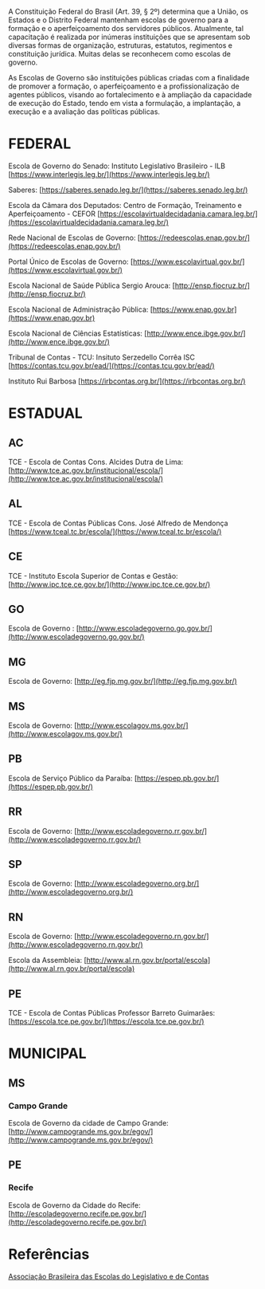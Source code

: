 A Constituição Federal do Brasil (Art. 39, § 2º) determina que a União, os Estados e o Distrito Federal mantenham escolas de governo para a formação e o aperfeiçoamento dos servidores públicos. Atualmente, tal capacitação é realizada por inúmeras instituições que se apresentam sob diversas formas de organização, estruturas, estatutos, regimentos e constituição jurídica. Muitas delas se reconhecem como escolas de governo.

As Escolas de Governo são instituições públicas criadas com a finalidade de promover a formação, o aperfeiçoamento e a profissionalização de agentes públicos, visando ao fortalecimento e à ampliação da capacidade de execução do Estado, tendo em vista a formulação, a implantação, a execução e a avaliação das políticas públicas.

# **FEDERAL**

Escola de Governo do Senado: Instituto Legislativo Brasileiro - ILB [https://www.interlegis.leg.br/](https://www.interlegis.leg.br/)

Saberes: [https://saberes.senado.leg.br/](https://saberes.senado.leg.br/)

Escola da Câmara dos Deputados: Centro de Formação, Treinamento e Aperfeiçoamento - CEFOR [https://escolavirtualdecidadania.camara.leg.br/](https://escolavirtualdecidadania.camara.leg.br/)

Rede Nacional de Escolas de Governo: [https://redeescolas.enap.gov.br/](https://redeescolas.enap.gov.br/)

Portal Único de Escolas de Governo: [https://www.escolavirtual.gov.br/](https://www.escolavirtual.gov.br/)

Escola Nacional de Saúde Pública Sergio Arouca: [http://ensp.fiocruz.br/](http://ensp.fiocruz.br/)

Escola Nacional de Administração Pública: [https://www.enap.gov.br](https://www.enap.gov.br)

Escola Nacional de Ciências Estatísticas: [http://www.ence.ibge.gov.br/](http://www.ence.ibge.gov.br/)

Tribunal de Contas - TCU: Insituto Serzedello Corrêa ISC [https://contas.tcu.gov.br/ead/](https://contas.tcu.gov.br/ead/)

Instituto Rui Barbosa [https://irbcontas.org.br/](https://irbcontas.org.br/)

# **ESTADUAL**

## AC

TCE - Escola de Contas Cons. Alcides Dutra de Lima: [http://www.tce.ac.gov.br/institucional/escola/](http://www.tce.ac.gov.br/institucional/escola/)

## AL

TCE - Escola de Contas Públicas Cons. José Alfredo de Mendonça [https://www.tceal.tc.br/escola/](https://www.tceal.tc.br/escola/) 

## CE

TCE - Instituto Escola Superior de Contas e Gestão: [http://www.ipc.tce.ce.gov.br/](http://www.ipc.tce.ce.gov.br/)

## GO

Escola de Governo : [http://www.escoladegoverno.go.gov.br/](http://www.escoladegoverno.go.gov.br/)

## MG

Escola de Governo: [http://eg.fjp.mg.gov.br/](http://eg.fjp.mg.gov.br/)

## MS

Escola de Governo: [http://www.escolagov.ms.gov.br/](http://www.escolagov.ms.gov.br/)

## PB

Escola de Serviço Público da Paraíba: [https://espep.pb.gov.br/](https://espep.pb.gov.br/)

## RR

Escola de Governo: [http://www.escoladegoverno.rr.gov.br/](http://www.escoladegoverno.rr.gov.br/)

## SP

Escola de Governo: [http://www.escoladegoverno.org.br/](http://www.escoladegoverno.org.br/)

## RN

Escola de Governo: [http://www.escoladegoverno.rn.gov.br/](http://www.escoladegoverno.rn.gov.br/)

Escola da Assembleia: [http://www.al.rn.gov.br/portal/escola](http://www.al.rn.gov.br/portal/escola)

## PE

TCE - Escola de Contas Públicas Professor Barreto Guimarães: [https://escola.tce.pe.gov.br/](https://escola.tce.pe.gov.br/)

# **MUNICIPAL**

## MS

### Campo Grande

Escola de Governo da cidade de Campo Grande: [http://www.campogrande.ms.gov.br/egov/](http://www.campogrande.ms.gov.br/egov/)

## PE

### Recife

Escola de Governo da Cidade do Recife: [http://escoladegoverno.recife.pe.gov.br/](http://escoladegoverno.recife.pe.gov.br/)

# Referências

[Associação Brasileira das Escolas do Legislativo e de Contas](https://www.portalabel.org.br)
